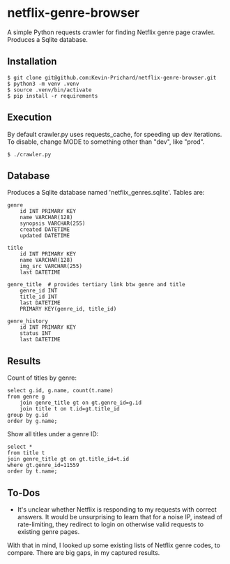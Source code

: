 # netflix-genre-browser
A simple Python requests crawler for finding Netflix genre page crawler. Produces a Sqlite database.

## Installation
```shell
$ git clone git@github.com:Kevin-Prichard/netflix-genre-browser.git
$ python3 -m venv .venv
$ source .venv/bin/activate
$ pip install -r requirements
```

## Execution
By default crawler.py uses requests_cache, for speeding up dev iterations.  To disable, change MODE to something other than "dev", like "prod".
```shell
$ ./crawler.py
```

## Database
Produces a Sqlite database named 'netflix_genres.sqlite'.  Tables are:
```text
genre
    id INT PRIMARY KEY
    name VARCHAR(128)
    synopsis VARCHAR(255)
    created DATETIME
    updated DATETIME

title
    id INT PRIMARY KEY
    name VARCHAR(128)
    img_src VARCHAR(255)
    last DATETIME

genre_title  # provides tertiary link btw genre and title
    genre_id INT
    title_id INT
    last DATETIME
    PRIMARY KEY(genre_id, title_id)

genre_history
    id INT PRIMARY KEY
    status INT
    last DATETIME
```

## Results
Count of titles by genre:
```sqlite
select g.id, g.name, count(t.name)
from genre g 
    join genre_title gt on gt.genre_id=g.id
    join title t on t.id=gt.title_id
group by g.id
order by g.name;
```

Show all titles under a genre ID:

```sqlite
select *
from title t
join genre_title gt on gt.title_id=t.id
where gt.genre_id=11559
order by t.name;
```

## To-Dos
- It's unclear whether Netflix is responding to my requests with correct answers.  It would be unsurprising to learn that for a noise IP, instead of rate-limiting, they redirect to login on otherwise valid requests to existing genre pages.

With that in mind, I looked up some existing lists of Netflix genre codes, to compare.  There are big gaps, in my captured results.
